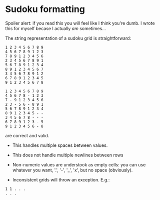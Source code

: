 # Sudoku formatting

Spoiler alert: if you read this you will feel like I think you're dumb. I wrote this for myself becase I actually *am* sometimes...

The string representation of a sudoku grid is straightforward:

```
1 2 3 4 5 6 7 8 9
4 5 6 7 8 9 1 2 3
7 8 9 1 2 3 4 5 6
2 3 4 5 6 7 8 9 1
5 6 7 8 9 1 2 3 4
8 9 1 2 3 4 5 6 7
3 4 5 6 7 8 9 1 2
6 7 8 9 1 2 3 4 5
9 1 2 3 4 5 6 7 8

1 2 3 4 5 6 7 8 9
4 5 6 7 8 - 1 2 3
7 - 9 1 2 3 4 5 6
2 3 - 5 6 - 8 9 1
5 6 7 8 9 1 2 3 4
8 9 1 2 3 4 5 - -
3 4 5 6 7 8 - - -
6 7 8 9 1 2 3 - 5
9 1 2 3 4 5 6 - 8
```

are correct and valid. 

- This handles multiple spaces between values.

- This does not handle multiple newlines between rows

- Non-numeric values are understook as empty cells: you can use whatever you want, '.', '-', '_', 'x', but no space (obviously).

- Inconsistent grids will throw an exception. E.g.:
```
1 1 . . .
. . .
```